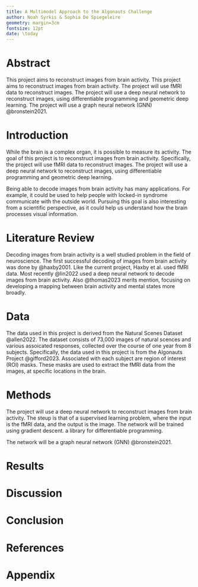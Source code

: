 ```yaml
---
title: A Multimodel Approach to the Algonauts Challenge
author: Noah Syrkis & Sophia De Spiegeleire
geometry: margin=3cm
fontsize: 12pt
date: \today
---
```


# Abstract
This project aims to reconstruct images from brain activity.
This project aims to reconstruct images from brain activity.
The project will use fMRI data to reconstruct images.
The project will use a deep neural network to reconstruct images,
using differentiable programming and geometric deep learning.
The project will use a graph neural network (GNN) @bronstein2021.


# Introduction
While the brain is a complex organ, it is possible to measure its activity.
The goal of this project is to reconstruct images from brain activity.
Specifically, the project will use fMRI data to reconstruct images.
The project will use a deep neural network to reconstruct images,
using differentiable programming and geometric deep learning.

Being able to decode images from brain activity has many applications.
For example, it could be used to help people with locked-in syndrome
communicate with the outside world. Pursuing this goal is also
interesting from a scientific perspective, as it could help us
understand how the brain processes visual information.


# Literature Review
Decoding images from brain activity is a well studied problem in the field of
neuroscience. The first successful decoding of images from brain activity was
done by @haxby2001. Like the current project, Haxby et al. used fMRI data.
Most recently @lin2022 used a deep neural network to decode images from brain activity. Also @thomas2023 merits mention, focusing on developing a mapping between brain activity and mental states more broadly.


# Data
The data used in this project is derived from the Natural Scenes Dataset @allen2022.
The dataset consists of 73,000 images of natural scences and various
assoicated responses, collected over the course of one year from 8 subjects.
Specifically, the data used in this project is from the Algonauts Project @gifford2023.
Associated with each subject are region of interest (ROI) masks.
These masks are used to extract the fMRI data from the images,
at specific locations in the brain.


# Methods

The project will use a deep neural network to reconstruct images from brain activity.
The steup is that of a supervised learning problem, where the input is the fMRI data,
and the output is the image. The network will be trained using gradient descent.
a library for differentiable programming.

The network will be a graph neural network (GNN) @bronstein2021.


# Results

# Discussion

# Conclusion

# References


<div id="refs"></div>

# Appendix